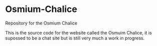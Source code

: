 # Osmium-Chalice
Repository for the Osmium Chalice

This is the source code for the website called the Osmuim Chalice, it is supossed to be a chat site but is still very much a work in progress.

